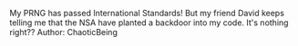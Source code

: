 My PRNG has passed International Standards! But my friend David keeps telling me that the NSA have planted a backdoor into my code. It's nothing right??
Author: ChaoticBeing
